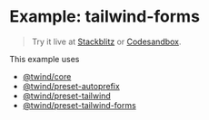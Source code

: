 # Example: tailwind-forms

> Try it live at [Stackblitz](https://stackblitz.com/fork/github/tw-in-js/twind/tree/main/examples/using-tailwind-forms) or [Codesandbox](https://githubbox.com/tw-in-js/twind/tree/main/examples/using-tailwind-forms).

This example uses

- [@twind/core](https://github.com/tw-in-js/twind/tree/main/packages/core)
- [@twind/preset-autoprefix](https://github.com/tw-in-js/twind/tree/main/packages/preset-autoprefix)
- [@twind/preset-tailwind](https://github.com/tw-in-js/twind/tree/main/packages/preset-tailwind)
- [@twind/preset-tailwind-forms](https://github.com/tw-in-js/twind/tree/main/packages/preset-tailwind-forms)
